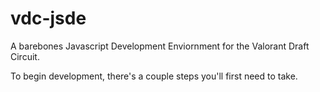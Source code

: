 # vdc-jsde
A barebones Javascript Development Enviornment for the Valorant Draft Circuit.

To begin development, there's a couple steps you'll first need to take.
